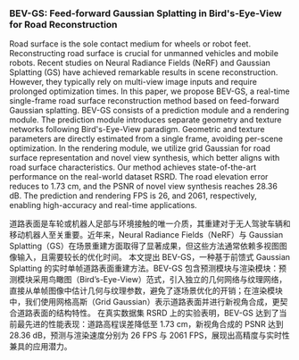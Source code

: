 ### BEV-GS: Feed-forward Gaussian Splatting in Bird's-Eye-View for Road Reconstruction

Road surface is the sole contact medium for wheels or robot feet. Reconstructing road surface is crucial for unmanned vehicles and mobile robots. Recent studies on Neural Radiance Fields (NeRF) and Gaussian Splatting (GS) have achieved remarkable results in scene reconstruction. However, they typically rely on multi-view image inputs and require prolonged optimization times. In this paper, we propose BEV-GS, a real-time single-frame road surface reconstruction method based on feed-forward Gaussian splatting. BEV-GS consists of a prediction module and a rendering module. The prediction module introduces separate geometry and texture networks following Bird's-Eye-View paradigm. Geometric and texture parameters are directly estimated from a single frame, avoiding per-scene optimization. In the rendering module, we utilize grid Gaussian for road surface representation and novel view synthesis, which better aligns with road surface characteristics. Our method achieves state-of-the-art performance on the real-world dataset RSRD. The road elevation error reduces to 1.73 cm, and the PSNR of novel view synthesis reaches 28.36 dB. The prediction and rendering FPS is 26, and 2061, respectively, enabling high-accuracy and real-time applications.

道路表面是车轮或机器人足部与环境接触的唯一介质，其重建对于无人驾驶车辆和移动机器人至关重要。近年来，Neural Radiance Fields（NeRF）与 Gaussian Splatting（GS）在场景重建方面取得了显著成果，但这些方法通常依赖多视图图像输入，且需要较长的优化时间。
本文提出 BEV-GS，一种基于前馈式 Gaussian Splatting 的实时单帧道路表面重建方法。BEV-GS 包含预测模块与渲染模块：预测模块采用鸟瞰图（Bird’s-Eye-View）范式，引入独立的几何网络与纹理网络，直接从单帧图像中估计几何与纹理参数，避免了逐场景优化的开销；在渲染模块中，我们使用网格高斯（Grid Gaussian）表示道路表面并进行新视角合成，更契合道路表面的结构特性。
在真实数据集 RSRD 上的实验表明，BEV-GS 达到了当前最先进的性能表现：道路高程误差降低至 1.73 cm，新视角合成的 PSNR 达到 28.36 dB，预测与渲染速度分别为 26 FPS 与 2061 FPS，展现出高精度与实时性兼具的应用潜力。
